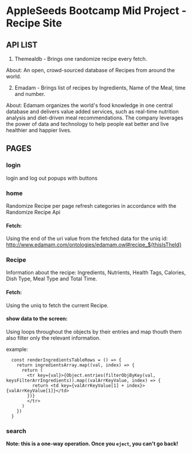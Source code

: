 #  AppleSeeds Bootcamp Mid Project - Recipe Site

## API LIST

1. Themealdb - Brings one randomize recipe every fetch.

About: An open, crowd-sourced database of Recipes from around the world.

2. Emadam - Brings list of recipes by Ingredients, Name of the Meal, time and number.

About: Edamam organizes the world's food knowledge in one central database and delivers value added services,
such as real-time nutrition analysis and diet-driven meal recommendations.
The company leverages the power of data and technology to help people eat better and live healthier and happier lives.

## PAGES

### login

login and log out popups with buttons

### home

Randomize Recipe per page refresh
categories in accordance with the Randomize Recipe Api

#### Fetch:
Using the end of the uri value from the fetched data for the uniq id: http://www.edamam.com/ontologies/edamam.owl#recipe_${thisIsTheId}

### Recipe

Information about the recipe: Ingredients, Nutrients, Health Tags, Calories, Dish Type, Meal Type and Total Time.

#### Fetch:
Using the uniq to fetch the current Recipe.

#### show data to the screen:
Using loops throughout the objects by their entries and map thouth them also filter only the relevant information.

example:
```
  const renderIngredientsTableRows = () => {
    return ingredientsArray.map((val, index) => {
      return (
        <tr key={val}>{Object.entries(filterObjByKey(val, keysFilterArrIngredients)).map((valArrKeyValue, index) => {
          return <td key={valArrKeyValue[1] + index}>{valArrKeyValue[1]}</td>
        })}
        </tr>
      )
    })
  }
  ```
### search



**Note: this is a one-way operation. Once you `eject`, you can't go back!**
